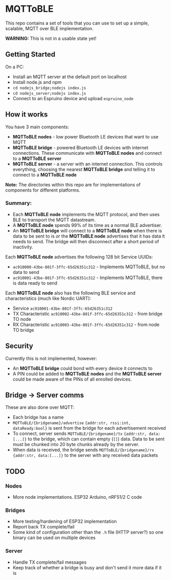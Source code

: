 MQTToBLE
========

This repo contains a set of tools that you can use to set up a simple, scalable, MQTT over BLE implementation.

**WARNING:** This is not in a usable state yet!

Getting Started
---------------

On a PC:

* Install an MQTT server at the default port on localhost
* Install node.js and npm
* `cd nodejs_bridge;nodejs index.js`
* `cd nodejs_server;nodejs index.js`
* Connect to an Espruino device and upload `espruino_node`

How it works
------------

You have 3 main components:

* **MQTToBLE nodes** - low power Bluetooth LE devices that want to use MQTT
* **MQTToBLE bridge** - powered Bluetooth LE devices with internet connections. These communicate with **MQTToBLE nodes** and connect to a **MQTToBLE server**
* **MQTToBLE server** - a server with an internet connection. This controls everything, choosing the nearest **MQTToBLE bridge** and telling it to connect to a **MQTToBLE node**

**Note:** The directories within this repo are for implementations of components for different platforms.

### Summary:

* Each **MQTToBLE node** implements the MQTT protocol, and then uses BLE to transport the MQTT datastream.
* A **MQTToBLE node** spends 99% of its time as a normal BLE advertiser.
* An **MQTToBLE bridge** will connect to a **MQTToBLE node** when there is data to be sent to is *or* the **MQTToBLE node** advertises that it has data it needs to send. The bridge will then disconnect after a short period of inactivity.

Each **MQTToBLE node** advertises the following 128 bit Service UUIDs:

* `ac910000-43be-801f-3ffc-65d26351c312` - Implements MQTToBLE, but no data to send
* `ac910001-43be-801f-3ffc-65d26351c312` - Implements MQTToBLE, there is data ready to send

Each **MQTToBLE node** also has the following BLE service and characteristics (much like Nordic UART):

* Service `ac910001-43be-801f-3ffc-65d26351c312`
* TX Characteristic `ac910002-43be-801f-3ffc-65d26351c312` - from bridge TO node
* RX Characteristic `ac910003-43be-801f-3ffc-65d26351c312` - from node TO bridge


Security
--------

Currently this is not implemented, however:

* An **MQTToBLE bridge** could bond with every device it connects to
* A PIN could be added to **MQTToBLE nodes** and the **MQTToBLE server** could be made aware of the PINs of all enrolled devices.

Bridge -> Server comms
----------------------

These are also done over MQTT:

* Each bridge has a name
* `MQTToBLE/{bridgename}/advertise` `{addr:str, rssi:int, dataReady:bool}` is sent from the bridge for each advertisement received
* To connect, server sends `MQTToBLE/{bridgename}/tx` `{addr:str, data:[...]}` to the bridge, which can contain empty (`[]`) data. Data to be sent must be chunked into 20 byte chunks already by the server.
* When data is received, the bridge sends `MQTToBLE/{bridgename}/rx` `{addr:str, data:[...]}` to the server with any received data packets

TODO
----

### Nodes

* More node implementations. ESP32 Arduino, nRF51/2 C code

### Bridges

* More testing/hardening of ESP32 implementation
* Report back TX complete/fail
* Some kind of configuration other than the `.h` file (HTTP server?) so one binary can be used on multiple devices

### Server

* Handle TX complete/fail messages
* Keep track of whether a bridge is busy and don't send it more data if it is
